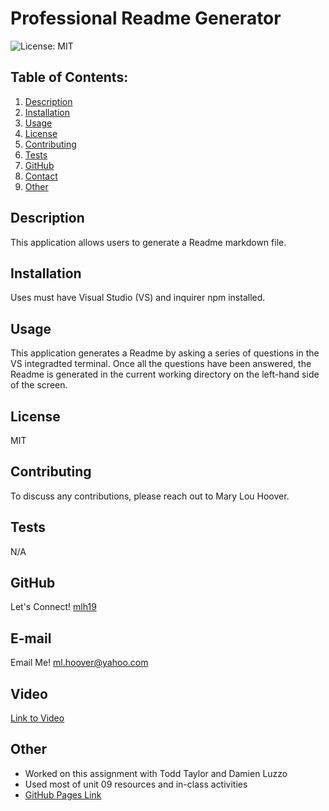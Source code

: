 # Professional Readme Generator
  
![License: MIT](https://img.shields.io/badge/License-MIT-yellow.svg)

## Table of Contents:
  1. [Description](#description) 
  2. [Installation](#installation)
  3. [Usage](#usage)
  4. [License](#license) 
  5. [Contributing](#contributing)
  6. [Tests](#tests) 
  7. [GitHub](#gitHub)
  8. [Contact](#contact)
  9. [Other](#other)

## Description

This application allows users to generate a Readme markdown file. 

## Installation

Uses must have Visual Studio (VS) and inquirer npm installed.

## Usage

This application generates a Readme by asking a series of questions in the VS integradted terminal. Once all the questions have been answered, the Readme is generated in the current working directory on the left-hand side of the screen.

## License

MIT

## Contributing

To discuss any contributions, please reach out to Mary Lou Hoover.

## Tests

N/A

## GitHub

Let's Connect! [mlh19](https://www.github.com/mlh19)
## E-mail

Email Me! [ml.hoover@yahoo.com](mailto:ml.hoover@yahoo.com)

## Video

[Link to Video](https://watch.screencastify.com/v/QJmUKQBvPxKU50HCUGIO)


## Other
- Worked on this assignment with Todd Taylor and Damien Luzzo
- Used most of unit 09 resources and in-class activities
- [GitHub Pages Link]()


